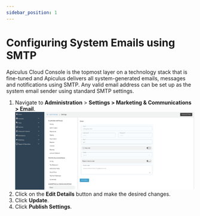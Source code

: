 ```yaml
---
sidebar_position: 1
---
```

# Configuring System Emails using SMTP

Apiculus Cloud Console is the topmost layer on a technology stack that is fine-tuned and Apiculus delivers all system-generated emails, messages and notifications using SMTP. Any valid email address can be set up as the system email sender using standard SMTP settings.

1. Navigate to **Administration** > **Settings > Marketing & Communications > Email**.
   ![Configuring System Emails using SMTP](img/ConfiguringSystemEmailsusingSMTP.png)
2. Click on the **Edit Details** button and make the desired changes.
3. Click **Update**.
4. Click **Publish Settings**.





